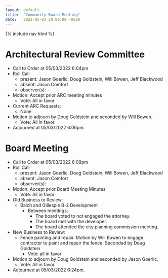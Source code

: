 ```yaml
---
layout: default
title:  "Community Board Meeting"
date:   2022-05-03 20:00:00 -0500
---
```


{% include nav.html %}

# Architectural Review Committee

- Call to Order at 05/03/2022 6:04pm
- Roll Call
    - present: Jason Goerlic, Doug Goldstein, Will Bowen, Jeff Blackwood
    - absent: Jason Comfort
    - observer(s):
- Motion: Accept prior ARC meeting minutes
  - Vote: All in favor
- Current ARC Requests:
  - None
- Motion to adjourn by Doug Goldstein and seconded by Will Bowen.
  - Vote: All in favor.
- Adjourned at 05/03/2022 6:06pm.

# Board Meeting

- Call to Order at 05/03/2022 6:09pm
- Roll Call
    - present: Jason Goerlic, Doug Goldstein, Will Bowen, Jeff Blackwood
    - absent: Jason Comfort
    - observer(s):
- Motion: Accept prior Board Meeting Minutes
  - Vote: All in favor
- Old Business to Review:
  - Balch and Gillespie B-2 Development
    - Between meetings:
        - The board voted to not engaged the attorney.
        - The board met with the developer.
        - The board attended the city planning commission meeting.
- New Business to Review:
  - Fence painting and repair. Motion by Will Bowen to engage contractor to paint and repair the fence. Seconded by Doug Goldstein
    - Vote: all in favor
- Motion to adjourn by Doug Goldstein and seconded by Jason Goerlic.
  - Vote: All in favor.
- Adjourned at 05/03/2022 6:24pm.
